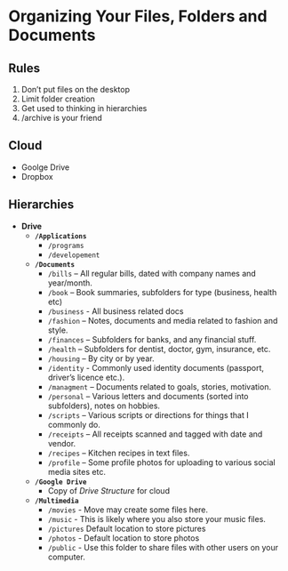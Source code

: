 # Organizing Your Files, Folders and Documents

## Rules

1. Don’t put files on the desktop
2. Limit folder creation
3. Get used to thinking in hierarchies
4. /archive is your friend

## Cloud

- Goolge Drive
- Dropbox

## Hierarchies

- **Drive**
  - **`/Applications`**
    - `/programs`
    - `/developement`
  - **`/Documents`**
    - `/bills` – All regular bills, dated with company names and year/month.
    - `/book` – Book summaries, subfolders for type (business, health etc)
    - `/business` - All business related docs
    - `/fashion` – Notes, documents and media related to fashion and style.
    - `/finances` – Subfolders for banks, and any financial stuff.
    - `/health` – Subfolders for dentist, doctor, gym, insurance, etc.
    - `/housing` – By city or by year.
    - `/identity` - Commonly used identity documents (passport, driver’s licence etc.).
    - `/managment` – Documents related to goals, stories, motivation.
    - `/personal` – Various letters and documents (sorted into subfolders), notes on hobbies.
    - `/scripts` – Various scripts or directions for things that I commonly do.
    - `/receipts` – All receipts scanned and tagged with date and vendor.
    - `/recipes` – Kitchen recipes in text files.
    - `/profile` – Some profile photos for uploading to various social media sites etc.
  - **`/Google Drive`**
    - Copy of *Drive Structure* for cloud
  - **`/Multimedia`**
    - `/movies` -  Move may create some files here.
    - `/music` -  This is likely where you also store your music files.
    - `/pictures` Default location to store pictures
    - `/photos` - Default location to store photos
    - `/public` - Use this folder to share files with other users on your computer.
    
